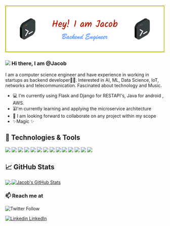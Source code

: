 <!-- ### . <img src="https://raw.githubusercontent.com/MartinHeinz/MartinHeinz/master/wave.gif" width="30px"> Hi, I’m @Jacob-->

<!--
**ghostgeek6113/ghostgeek6113** is a ✨ _special_ ✨ repository because its `README.md` (this file) appears on your GitHub profile.

Here are some ideas to get you started:

- 🔭 I’m currently working on ...
- 🌱 I’m currently learning ...
- 👯 I’m looking to collaborate on ...
- 🤔 I’m looking for help with ...
- 💬 Ask me about ...
- 📫 How to reach me: ...
- 😄 Pronouns: ...
- ⚡ Fun fact: ...
-->
![Header](./github-header-image.png)


### <img src="https://raw.githubusercontent.com/MartinHeinz/MartinHeinz/master/wave.gif" width="30px"> Hi there, I am @Jacob

I am a computer science engineer and have experience in working in startups as backend developer👨‍💻. Interested in AI, ML, Data Science, IoT, networks and telecommunication.  Fascinated about technology and Music.


- ‍💻 I’m currently using Flask and Django for RESTAPI's, Java for android , AWS. 
- ⏳I'm currently learning and applying the microservice architecture
- 👀 I am looking forward to collaborate on any project within my scope
- ✨Magic ✨

## 🔧 Technologies & Tools
![](https://img.shields.io/badge/OS-mac%20os-000000?style=flat&logo=apple&logoColor=white&color=2bbc8a)
![](https://img.shields.io/badge/Editor-IntelliJ_IDEA-informational?style=flat&logo=intellij-idea&logoColor=white&color=2bbc8a)
![](https://img.shields.io/badge/Code-Python-informational?style=flat&logo=python&logoColor=white&color=2bbc8a)
![](https://img.shields.io/badge/Code-JavaScript-informational?style=flat&logo=javascript&logoColor=white&color=2bbc8a)
![](https://img.shields.io/badge/Code-Java-ED8B00?style=flat&logo=java&logoColor=white&color=2bbc8a)
![](https://img.shields.io/badge/Code-Django-092E20?style=flat&logo=django&logoColor=white&color=2bbc8a)
![](https://img.shields.io/badge/Code-Flask-000000?style=flat&logo=flask&logoColor=white&color=2bbc8a)
![](https://img.shields.io/badge/Tools-MySQL-00000F?style=flat&logoColor=white&color=2bbc8a)
![](https://img.shields.io/badge/Tools-PostgreSQL-informational?style=flat&logo=postgresql&logoColor=white&color=2bbc8a)
![](https://img.shields.io/badge/Tools-Docker-informational?style=flat&logo=docker&logoColor=white&color=2bbc8a)
![](https://img.shields.io/badge/Tools-SQLite-07405E?style=flat&logo=sqlite&logoColor=white&color=2bbc8a)
![](https://img.shields.io/badge/Cloud-Amazon_AWS-232F3E?style=flate&logo=amazon-aws&logoColor=white&color=2bbc8a)
![](https://img.shields.io/badge/Cloud-Google_Cloud-4285F4?style=flat&logo=digitalocean&logoColor=white&color=2bbc8a)
![](https://img.shields.io/badge/Cloud-Microsoft_Azure-0089D6?style=flat&logo=digitalocean&logoColor=white&color=2bbc8a)



## &#x1f4c8; GitHub Stats
<a href="https://github.com/ghostgeek6113/ghostgeek6113">
  <img align="center" src="https://github-readme-stats.vercel.app/api/top-langs/?username=ghostgeek6113&hide=html,tex&title_color=ffffff&text_color=c9cacc&icon_color=2bbc8a&bg_color=1d1f21&langs_count=3" />
</a>
<a href="https://github.com/ghostgeek6113/ghostgeek6113">
  <img align="center" src="https://github-readme-stats.vercel.app/api?username=ghostgeek6113&show_icons=true&line_height=27&count_private=true&title_color=ffffff&text_color=c9cacc&icon_color=2bbc8a&bg_color=1d1f21" alt="Jacob's GitHub Stats" />
</a>

### 📫 Reach me at 
![Twitter Follow](https://img.shields.io/twitter/follow/jacobki04299329?style=social)

[![Linkedin](https://i.stack.imgur.com/gVE0j.png) LinkedIn](https://www.linkedin.com/in/jacob-kingi-664948167/)
